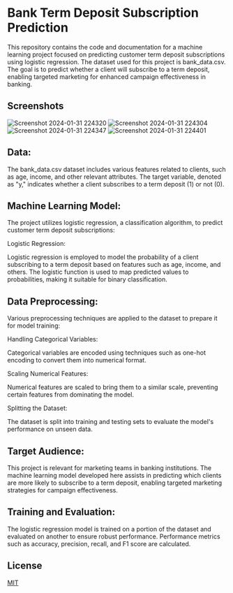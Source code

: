 
# Bank Term Deposit Subscription Prediction
This repository contains the code and documentation for a machine learning project focused on predicting customer term deposit subscriptions using logistic regression. The dataset used for this project is bank_data.csv. The goal is to predict whether a client will subscribe to a term deposit, enabling targeted marketing for enhanced campaign effectiveness in banking.


## Screenshots

![Screenshot 2024-01-31 224320](https://github.com/vibhudixit123/LOGISTIC_REGRESSION/assets/104568465/59563248-1f5a-4984-87ee-6d0a418fe214)
![Screenshot 2024-01-31 224304](https://github.com/vibhudixit123/LOGISTIC_REGRESSION/assets/104568465/a4346b32-eb41-4070-8dc1-263cd57e2a81)
![Screenshot 2024-01-31 224347](https://github.com/vibhudixit123/LOGISTIC_REGRESSION/assets/104568465/4b097ddd-9b26-4906-820f-f2fe719cb31b)
![Screenshot 2024-01-31 224401](https://github.com/vibhudixit123/LOGISTIC_REGRESSION/assets/104568465/69c28321-b2ba-452f-b86e-00c1bb91bfa9)



## Data:
The bank_data.csv dataset includes various features related to clients, such as age, income, and other relevant attributes. The target variable, denoted as "y," indicates whether a client subscribes to a term deposit (1) or not (0).
## Machine Learning Model:
The project utilizes logistic regression, a classification algorithm, to predict customer term deposit subscriptions:

Logistic Regression:

Logistic regression is employed to model the probability of a client subscribing to a term deposit based on features such as age, income, and others.
The logistic function is used to map predicted values to probabilities, making it suitable for binary classification.
## Data Preprocessing:
Various preprocessing techniques are applied to the dataset to prepare it for model training:

Handling Categorical Variables:

Categorical variables are encoded using techniques such as one-hot encoding to convert them into numerical format.

Scaling Numerical Features:

Numerical features are scaled to bring them to a similar scale, preventing certain features from dominating the model.

Splitting the Dataset:

The dataset is split into training and testing sets to evaluate the model's performance on unseen data.
## Target Audience:
This project is relevant for marketing teams in banking institutions. The machine learning model developed here assists in predicting which clients are more likely to subscribe to a term deposit, enabling targeted marketing strategies for campaign effectiveness.
## Training and Evaluation:
The logistic regression model is trained on a portion of the dataset and evaluated on another to ensure robust performance. Performance metrics such as accuracy, precision, recall, and F1 score are calculated.
## License

[MIT](https://choosealicense.com/licenses/mit/)

